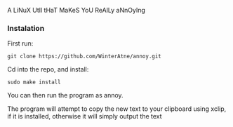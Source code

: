 A LiNuX UtIl tHaT MaKeS YoU ReAlLy aNnOyIng

### Instalation
First run:
```
git clone https://github.com/WinterAtne/annoy.git
```
Cd into the repo, and install:
```
sudo make install
```
You can then run the program as annoy.

The program will attempt to copy the new text to your clipboard using xclip, if it is installed, otherwise it will simply output the text
